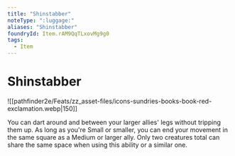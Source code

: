 ```yaml
---
title: "Shinstabber"
noteType: ":luggage:"
aliases: "Shinstabber"
foundryId: Item.rAM9QqTLxovMg9g0
tags:
  - Item
---
```


# Shinstabber
![[pathfinder2e/Feats/zz_asset-files/icons-sundries-books-book-red-exclamation.webp|150]]

You can dart around and between your larger allies' legs without tripping them up. As long as you're Small or smaller, you can end your movement in the same square as a Medium or larger ally. Only two creatures total can share the same space when using this ability or a similar one.
